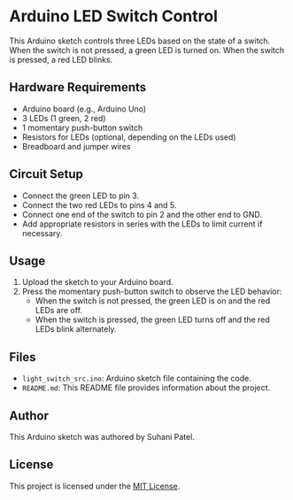 # Arduino LED Switch Control

This Arduino sketch controls three LEDs based on the state of a switch. When the switch is not pressed, a green LED is turned on. When the switch is pressed, a red LED blinks.

## Hardware Requirements
- Arduino board (e.g., Arduino Uno)
- 3 LEDs (1 green, 2 red)
- 1 momentary push-button switch
- Resistors for LEDs (optional, depending on the LEDs used)
- Breadboard and jumper wires

## Circuit Setup
- Connect the green LED to pin 3.
- Connect the two red LEDs to pins 4 and 5.
- Connect one end of the switch to pin 2 and the other end to GND.
- Add appropriate resistors in series with the LEDs to limit current if necessary.

## Usage
1. Upload the sketch to your Arduino board.
2. Press the momentary push-button switch to observe the LED behavior:
   - When the switch is not pressed, the green LED is on and the red LEDs are off.
   - When the switch is pressed, the green LED turns off and the red LEDs blink alternately.

## Files
- `light_switch_src.ino`: Arduino sketch file containing the code.
- `README.md`: This README file provides information about the project.

## Author
This Arduino sketch was authored by Suhani Patel.

## License
This project is licensed under the [MIT License](LICENSE).
